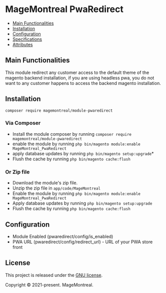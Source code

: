 # MageMontreal PwaRedirect

 - [Main Functionalities](#markdown-header-main-functionalities)
 - [Installation](#markdown-header-installation)
 - [Configuration](#markdown-header-configuration)
 - [Specifications](#markdown-header-specifications)
 - [Attributes](#markdown-header-attributes)


## Main Functionalities

This module redirect any customer access to the default theme of the magento backend installation, if you are using headless pwa, you do not want to any customer happens to access the backend magento installation.

## Installation

    composer require magemontreal/module-pwaredirect

### Via Composer

 - Install the module composer by running `composer require magemontreal/module-pwaredirect`
 - enable the module by running `php bin/magento module:enable MageMontreal_PwaRedirect`
 - apply database updates by running `php bin/magento setup:upgrade`\*
 - Flush the cache by running `php bin/magento cache:flush`

### Or Zip file

 - Download the module's zip file.
 - Unzip the zip file in `app/code/MageMontreal`
 - Enable the module by running `php bin/magento module:enable MageMontreal_PwaRedirect`
 - Apply database updates by running `php bin/magento setup:upgrade`
 - Flush the cache by running `php bin/magento cache:flush`
 
## Configuration

 - Module Enabled (pwaredirect/config/is_enabled)
 - PWA URL (pwaredirect/config/redirect_url) - URL of your PWA store front

## License

This project is released under the [GNU license](https://github.com/MageMontreal/magento2-pwa-redirect/blob/master/LICENSE.txt).

Copyright © 2021-present. MageMontreal.